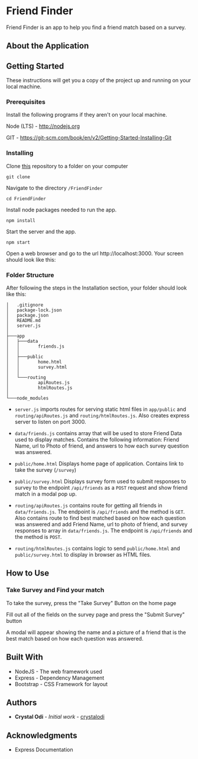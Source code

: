 # Friend Finder

Friend Finder is an app to help you find a friend match based on a survey.

## About the Application

## Getting Started

These instructions will get you a copy of the project up and running on your local machine.

### Prerequisites

Install the following programs if they aren't on your local machine.

Node (LTS) - http://nodejs.org

GIT - https://git-scm.com/book/en/v2/Getting-Started-Installing-Git

### Installing


Clone [this](http://github.com/crystalodi/FriendFinder) repository to a folder on your computer

```
git clone
```

Navigate to the directory `/FriendFinder`

```
cd FriendFinder
```

Install node packages needed to run the app.

```
npm install
```

Start the server and the app. 

```
npm start
```

Open a web browser and go to the url http://localhost:3000. Your screen should look like this:


### Folder Structure

After following the steps in the Installation section, your folder should look like this:

```
│   .gitignore
│   package-lock.json
│   package.json
│   README.md
│   server.js
│
├───app
│   ├───data
│   │       friends.js
│   │
│   ├───public
│   │       home.html
│   │       survey.html
│   │
│   └───routing
│           apiRoutes.js
│           htmlRoutes.js
│
└───node_modules
```

* `server.js` imports routes for serving static html files in `app/public` and `routing/apiRoutes.js` and `routing/htmlRoutes.js`. Also creates express server to listen on port 3000.

* `data/friends.js` contains array that will be used to store Friend Data used to display matches. Contains the following information: Friend Name, url to Photo of friend, and answers to how each survey question was answered.

* `public/home.html` Displays home page of application. Contains link to take the survey (`/survey`)

* `public/survey.html` Displays survey form used to submit responses to survey to the endpoint `/api/friends` as a `POST` request and show friend match in a modal pop up.

* `routing/apiRoutes.js` contains route for getting all friends in `data/friends.js`. The endpoint is `/api/friends` and the method is `GET`. Also contains route to find best matched based on how each question was answered and add Friend Name, url to photo of friend, and survey responses to array in `data/friends.js`. The endpoint is `/api/friends` and the method is `POST`.

* `routing/htmlRoutes.js` contains logic to send `public/home.html` and `public/survey.html` to display in browser as HTML files.

## How to Use

### Take Survey and Find your match

To take the survey, press the "Take Survey" Button on the home page

Fill out all of the fields on the survey page and press the "Submit Survey" button

A modal will appear showing the name and a picture of a friend that is the best match based on how each question was answered.


## Built With

* NodeJS - The web framework used
* Express - Dependency Management
* Bootstrap - CSS Framework for layout

## Authors

* **Crystal Odi** - *Initial work* - [crystalodi](https://github.com/crystalodi)


## Acknowledgments

* Express Documentation
